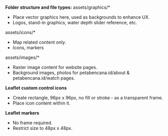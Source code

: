 **Folder structure and file types:**
assets/graphics/*
- Place vector graphics here, used as backgrounds to enhance UX.
- Logos, stand-in graphics, water depth slider reference, etc.

assets/icons/*
- Map related content only.
- Icons, markers

assets/images/*
- Raster image content for website pages.
- Background images, photos for petabencana.id/about & petabencana.id/watch pages.


**Leaflet custom control icons**
- Create rectangle, 96px x 96px, no fill or stroke - as a transparent frame.
- Place icon content within it.

**Leaflet markers**
- No frame required.
- Restrict size to 48px x 48px.
